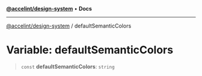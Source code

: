 [**@accelint/design-system**](../README.md) • **Docs**

***

[@accelint/design-system](../README.md) / defaultSemanticColors

# Variable: defaultSemanticColors

> `const` **defaultSemanticColors**: `string`
